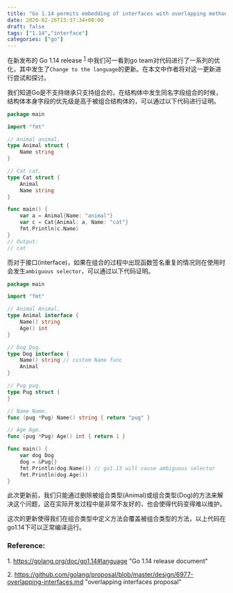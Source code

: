 ```yaml
---
title: "Go 1.14 permits embedding of interfaces with overlapping method"
date: 2020-02-26T15:37:34+08:00
draft: false
tags: ["1.14","interface"]
categories: ["go"]
---
```


在新发布的 Go 1.14 release <sup>[1](#reference-1)</sup> 中我们可一看到go team对代码进行了一系列的优化，其中发生了`Change to the language`的更新。在本文中作者将对这一更新进行尝试和探讨。

我们知道Go是不支持继承只支持组合的，在结构体中发生同名字段组合的时候，结构体本身字段的优先级是高于被组合结构体的，可以通过以下代码进行证明。

```go
package main

import "fmt"

// Animal animal.
type Animal struct {
	Name string
}

// Cat cat.
type Cat struct {
	Animal
	Name string
}

func main() {
	var a = Animal{Name: "animal"}
	var c = Cat{Animal: a, Name: "cat"}
	fmt.Println(c.Name)
}
// Output:
// cat
```

而对于接口(interface)，如果在组合的过程中出现函数签名重复的情况则在使用时会发生`ambiguous selector`，可以通过以下代码证明。

```go
package main

import "fmt"

// Animal Animal.
type Animal interface {
	Name() string
	Age() int
}

// Dog Dog.
type Dog interface {
	Name() string // custom Name func
	Animal
}

// Pug pug.
type Pug struct {
}

// Name Name.
func (pug *Pug) Name() string { return "pug" }

// Age Age.
func (pug *Pug) Age() int { return 1 }

func main() {
	var dog Dog
	dog = &Pug{}
	fmt.Println(dog.Name()) // go1.13 will cause ambiguous selector
	fmt.Println(dog.Age())
}
```

此次更新前，我们只能通过删除被组合类型(Animal)或组合类型(Dog)的方法来解决这个问题，这在实际开发过程中是非常不友好的，也会使得代码变得难以维护。
    
这次的更新使得我们在组合类型中定义方法会覆盖被组合类型的方法，以上代码在go1.14下可以正常编译运行。

### Reference:

<a id="reference-1"></a>1. https://golang.org/doc/go1.14#language "Go 1.14 release document"

<a id="reference-2"></a>2. https://github.com/golang/proposal/blob/master/design/6977-overlapping-interfaces.md "overlapping interfaces proposal"
